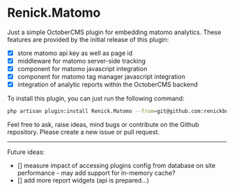 # Renick.Matomo

Just a simple OctoberCMS plugin for embedding matomo analytics. These features are provided by the initial release of 
this plugin:

- [x] store matomo api key as well as page id
- [x] middleware for matomo server-side tracking
- [x] component for matomo javascript integration
- [x] component for matomo tag manager javascript integration
- [x] integration of analytic reports within the OctoberCMS backend

To install this plugin, you can just run the following command:
```bash
php artisan plugin:install Renick.Matomo --from=git@github.com:renickbuettner/matomo-plugin.git
```

Feel free to ask, raise ideas, mind bugs or contribute on the Github repository. Please create a new issue or pull 
request.

---

Future ideas: 

- [] measure impact of accessing plugins config from database on site performance - may add support for in-memory cache? 
- [] add more report widgets (api is prepared...)
